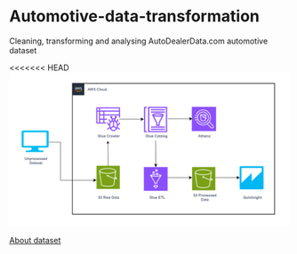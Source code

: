 # Automotive-data-transformation
Cleaning, transforming and analysing AutoDealerData.com automotive dataset

<<<<<<< HEAD
![Architecture of the project](assets/architecture-diagram.png)


[About dataset](https://www.kaggle.com/datasets/cisautomotiveapi/large-car-dataset)
